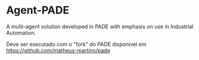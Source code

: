 # Agent-PADE
A multi-agent solution developed in PADE with emphasis on use in Industrial Automation.

Deve ser executado com o "fork" do PADE disponivel em https://github.com/matheus-martino/pade
